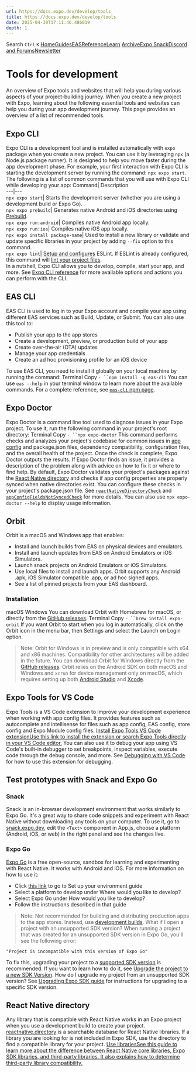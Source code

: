 ```yaml
---
url: https://docs.expo.dev/develop/tools
title: https://docs.expo.dev/develop/tools
date: 2025-04-30T17:11:46.486019
depth: 1
---
```


Search
`Ctrl` `K`
[Home](https://docs.expo.dev/)[Guides](https://docs.expo.dev/guides/overview)[EAS](https://docs.expo.dev/eas)[Reference](https://docs.expo.dev/versions/latest)[Learn](https://docs.expo.dev/tutorial/overview)
[Archive](https://docs.expo.dev/archive)[Expo Snack](https://snack.expo.dev)[Discord and Forums](https://chat.expo.dev)[Newsletter](https://expo.dev/mailing-list/signup)
# Tools for development
An overview of Expo tools and websites that will help you during various aspects of your project-building journey.
When you create a new project with Expo, learning about the following essential tools and websites can help you during your app development journey. This page provides an overview of a list of recommended tools.
## Expo CLI
Expo CLI is a development tool and is installed automatically with `expo` package when you create a new project. You can use it by leveraging `npx` (a Node.js package runner).
It is designed to help you move faster during the app development phase. For example, your first interaction with Expo CLI is starting the development server by running the command: `npx expo start`.
The following is a list of common commands that you will use with Expo CLI while developing your app:
Command| Description  
---|---  
`npx expo start`| Starts the development server (whether you are using a development build or Expo Go).  
`npx expo prebuild`| Generates native Android and iOS directories using [Prebuild](https://docs.expo.dev/workflow/prebuild).  
`npx expo run:android`| Compiles native Android app locally.  
`npx expo run:ios`| Compiles native iOS app locally.  
`npx expo install package-name`| Used to install a new library or validate and update specific libraries in your project by adding `--fix` option to this command.  
`npx expo lint`| [Setup and configures](https://docs.expo.dev/guides/using-eslint) ESLint. If ESLint is already configured, this command will [lint your project files](https://docs.expo.dev/guides/using-eslint#usage).  
In a nutshell, Expo CLI allows you to develop, compile, start your app, and more. See [Expo CLI reference](https://docs.expo.dev/more/expo-cli) for more available options and actions you can perform with the CLI.
## EAS CLI
EAS CLI is used to log in to your Expo account and compile your app using different EAS services such as Build, Update, or Submit. You can also use this tool to:
  * Publish your app to the app stores
  * Create a development, preview, or production build of your app
  * Create over-the-air (OTA) updates
  * Manage your app credentials
  * Create an ad hoc provisioning profile for an iOS device


To use EAS CLI, you need to install it globally on your local machine by running the command:
Terminal
Copy
`- ``npm install -g eas-cli`
You can use `eas --help` in your terminal window to learn more about the available commands. For a complete reference, see [`eas-cli` npm page](https://www.npmjs.com/package/eas-cli).
## Expo Doctor
Expo Doctor is a command line tool used to diagnose issues in your Expo project. To use it, run the following command in your project's root directory:
Terminal
Copy
`- ``npx expo-doctor`
This command performs checks and analyzes your project's codebase for common issues in [app config](https://docs.expo.dev/workflow/configuration) and package.json files, dependency compatibility, configuration files, and the overall health of the project. Once the check is complete, Expo Doctor outputs the results.
If Expo Doctor finds an issue, it provides a description of the problem along with advice on how to fix it or where to find help.
By default, Expo Doctor validates your project's packages against the [React Native directory](https://reactnative.directory/) and checks if app config properties are properly synced when native directories exist. You can configure these checks in your project's package.json file. See [`reactNativeDirectoryCheck`](https://docs.expo.dev/versions/latest/config/package-json#reactnativedirectorycheck) and [`appConfigFieldsNotSyncedCheck`](https://docs.expo.dev/versions/latest/config/package-json#appconfigfieldsnotsynced) for more details.
You can also use `npx expo-doctor --help` to display usage information.
## Orbit
Orbit is a macOS and Windows app that enables:
  * Install and launch builds from EAS on physical devices and emulators.
  * Install and launch updates from EAS on Android Emulators or iOS Simulators.
  * Launch snack projects on Android Emulators or iOS Simulators.
  * Use local files to install and launch apps. Orbit supports any Android .apk, iOS Simulator compatible .app, or ad hoc signed apps.
  * See a list of pinned projects from your EAS dashboard.


### Installation
macOS
Windows
You can download Orbit with Homebrew for macOS, or directly from the [GitHub releases](https://github.com/expo/orbit/releases).
Terminal
Copy
`- ``brew install expo-orbit`
If you want Orbit to start when you log in automatically, click on the Orbit icon in the menu bar, then Settings and select the Launch on Login option.
> Note: Orbit for Windows is in preview and is only compatible with x64 and x86 machines. Compatibility for other architectures will be added in the future.
You can download Orbit for Windows directly from the [GitHub releases](https://github.com/expo/orbit/releases).
> Orbit relies on the Android SDK on both macOS and Windows and `xcrun` for device management only on macOS, which requires setting up both [Android Studio](https://docs.expo.dev/workflow/android-studio-emulator) and [Xcode](https://docs.expo.dev/workflow/ios-simulator).
## Expo Tools for VS Code
Expo Tools is a VS Code extension to improve your development experience when working with app config files. It provides features such as autocomplete and intellisense for files such as app config, EAS config, store config and Expo Module config files.
[Install Expo Tools VS Code extensionUse this link to install the extension or search Expo Tools directly in your VS Code editor.](https://marketplace.visualstudio.com/items?itemName=expo.vscode-expo-tools)
You can also use it to debug your app using VS Code's built-in debugger to set breakpoints, inspect variables, execute code through the debug console, and more. See [Debugging with VS Code](https://docs.expo.dev/debugging/tools#debugging-with-vs-code) for how to use this extension for debugging.
## Test prototypes with Snack and Expo Go
### Snack
Snack is an in-browser development environment that works similarly to Expo Go. It's a great way to share code snippets and experiment with React Native without downloading any tools on your computer.
To use it, go to [snack.expo.dev](https://snack.expo.dev/), edit the `<Text>` component in App.js, choose a platform (Android, iOS, or web) in the right panel and see the changes live.
### Expo Go
[Expo Go](https://expo.dev/go) is a free open-source, sandbox for learning and experimenting with React Native. It works with Android and iOS.
For more information on how to use it:
  * Click [this link](https://docs.expo.dev/get-started/set-up-your-environment?mode=expo-go) to go to Set up your environment guide
  * Select a platform to develop under Where would you like to develop?
  * Select Expo Go under How would you like to develop?
  * Follow the instructions described in that guide


> Note: Not recommended for building and distributing production apps to the app stores. Instead, use [development builds](https://docs.expo.dev/get-started/set-up-your-environment?mode=development-build).
What if I open a project with an unsupported SDK version?
When running a project that was created for an unsupported SDK version in Expo Go, you'll see the following error:
```
"Project is incompatible with this version of Expo Go"

```

To fix this, upgrading your project to a [supported SDK version](https://docs.expo.dev/versions/latest#each-expo-sdk-version-depends-on-a-react-native-version) is recommended. If you want to learn how to do it, see [Upgrade the project to a new SDK Version](https://docs.expo.dev/develop/tools#how-do-i-upgrade-my-project-from).
How do I upgrade my project from an unsupported SDK version?
See [Upgrading Expo SDK guide](https://docs.expo.dev/workflow/upgrading-expo-sdk-walkthrough) for instructions for upgrading to a specific SDK version.
## React Native directory
Any library that is compatible with React Native works in an Expo project when you use a development build to create your project.
[reactnative.directory](https://reactnative.directory/) is a searchable database for React Native libraries. If a library you are looking for is not included in Expo SDK, use the directory to find a compatible library for your project.
[Use librariesSee this guide to learn more about the difference between React Native core libraries, Expo SDK libraries, and third-party libraries. It also explains how to determine third-party library compatibility.](https://docs.expo.dev/workflow/using-libraries)

